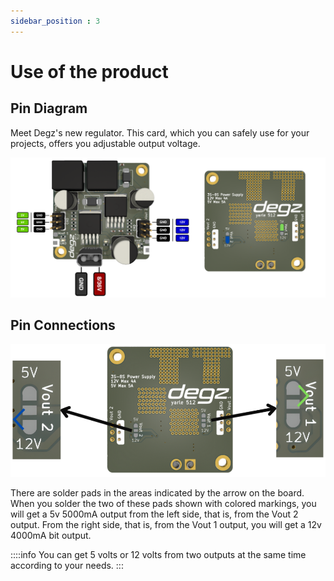 ```yaml
---
sidebar_position : 3
---
```


# Use of the product

## Pin Diagram

Meet Degz's new regulator. This card, which you can safely use for your projects, offers you adjustable output voltage. 

![5V 12V Regulator Pin Diagram](./image/regulator.png)

## Pin Connections

![5V 12V Regulator Pin Connections](./image/regulator3.png)

There are solder pads in the areas indicated by the arrow on the board. When you solder the two of these pads shown with colored markings, you will get a 5v 5000mA output from the left side, that is, from the Vout 2 output. From the right side, that is, from the Vout 1 output, you will get a 12v 4000mA bit output.

::::info
You can get 5 volts or 12 volts from two outputs at the same time according to your needs.
:::
